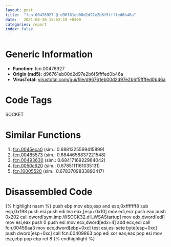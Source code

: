 ```yaml
---
layout: post
title:  "fcn.00476927 @ d96761eb00d2d97e2b6f5ffffed0b46a"
date:   2021-08-30 15:52:19 +0300
categories: report
index: false
---
```


# Generic Information
- **Function:** fcn.00476927
- **Origin (md5):** d96761eb00d2d97e2b6f5ffffed0b46a
- **VirusTotal:** [virustotal.com/gui/file/d96761eb00d2d97e2b6f5ffffed0b46a][virustotal_ref]

# Code Tags
<span class="tag" id="SOCKET">SOCKET</span>


# Similar Functions

1. [fcn.0045eca0][similar_1_ref] (sim.: 0.6881325569415899)
2. [fcn.00485573][similar_2_ref] (sim.: 0.6844658837221548)
3. [fcn.00493630][similar_3_ref] (sim.: 0.6841716922964042)
4. [fcn.0050c620][similar_4_ref] (sim.: 0.6785111161035131)
5. [fcn.10005520][similar_5_ref] (sim.: 0.6783709833890417)


# Disassembled Code

{% highlight nasm %}
push ebp
mov ebp,esp
and esp,0xfffffff8
sub esp,0x198
push esi
push edi
lea eax,[esp+0x10]
mov edi,ecx
push eax
push 0x202
call dword[sym.imp.WSOCK32.dll_WSAStartup]
mov edx,dword[edi]
mov esi,eax
push 0
push esi
mov ecx,dword[edx+4]
add ecx,edi
call fcn.00456aa3
mov ecx,dword[ebp+0xc]
test esi,esi
sete byte[esp+0xc]
push dword[esp+0xc]
call fcn.00409863
pop edi
xor eax,eax
pop esi
mov esp,ebp
pop ebp
ret 8
{% endhighlight %}


[similar_1_ref]: /report/fcn.0045eca0@289859175c221b107317af7727d26c17
[similar_2_ref]: /report/fcn.00485573@d96761eb00d2d97e2b6f5ffffed0b46a
[similar_3_ref]: /report/fcn.00493630@be7fba7cc724acf4ae2900d99e0fc9c3
[similar_4_ref]: /report/fcn.0050c620@17d73cbafe6dd96dd6f2291fab06fbb5
[similar_5_ref]: /report/fcn.10005520@2585b133c2e70968905cce13b1fc2654
[virustotal_ref]: https://www.virustotal.com/gui/file/d96761eb00d2d97e2b6f5ffffed0b46a